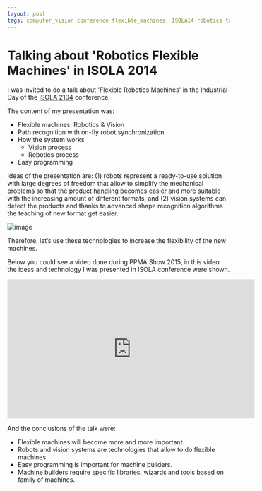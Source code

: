 ```yaml
---
layout: post
tags: computer_vision conference flexible_machines, ISOLA14 robotics talk
---
```


# Talking about 'Robotics Flexible Machines' in ISOLA 2014

I was invited to do a talk about 'Flexible Robotics Machines' in the Industrial Day of the [ISOLA 2104](http://cs.uni-potsdam.de/isola/isola2014) conference.

The content of my presentation was:

- Flexible machines: Robotics & Vision
- Path recognition with on-fly robot synchronization
- How the system works
  - Vision process
  - Robotics process
- Easy programming

Ideas of the presentation are: (1) robots represent a ready-to-use solution with large degrees of freedom that allow to simplify the mechanical problems so that the product handling becomes easier and more suitable with the increasing amount of different formats, and (2) vision systems can detect the products and thanks to advanced shape recognition algorithms the teaching of new format get easier.

![image](https://user-images.githubusercontent.com/1392333/153741989-74190718-1b31-46f5-88ac-5896886b50e6.png)

Therefore, let’s use these technologies to increase the flexibility of the new machines.

Below you could see a video done during PPMA Show 2015, in this video the ideas and technology I was presented in ISOLA conference were shown.

<iframe id="video" src="https://www.youtube.com/embed/tR2WpbbterA" 
    width="560" 
    height="315"
    frameborder="0" 
    allowfullscreen>
</iframe>

And the conclusions of the talk were:

- Flexible machines will become more and more important.
- Robots and vision systems are technologies that allow to do flexible machines.
- Easy programming is important for machine builders.
- Machine builders require specific libraries, wizards and tools based on family of machines.
